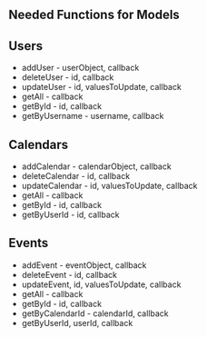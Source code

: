 ## Needed Functions for Models

## Users
* addUser - userObject, callback
* deleteUser -  id, callback
* updateUser -  id, valuesToUpdate, callback
* getAll -  callback
* getById -  id, callback
* getByUsername -  username, callback


## Calendars
* addCalendar - calendarObject, callback
* deleteCalendar - id, callback
* updateCalendar - id, valuesToUpdate, callback
* getAll - callback
* getById - id, callback
* getByUserId - id, callback

## Events
* addEvent - eventObject, callback
* deleteEvent - id, callback
* updateEvent, id, valuesToUpdate, callback
* getAll - callback
* getById - id, callback
* getByCalendarId - calendarId, callback
* getByUserId, userId, callback

